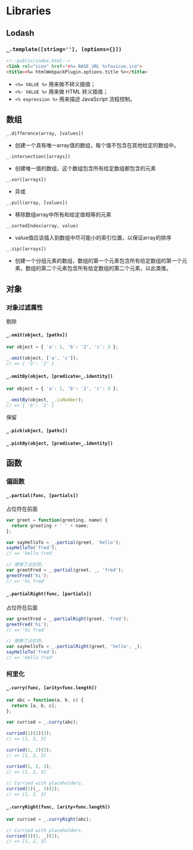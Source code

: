 # Libraries

## Lodash

### `_.template([string=''], [options={}])`

```html
<!--public/index.html-->
<link rel="icon" href="<%= BASE_URL %>favicon.ico">
<title><%= htmlWebpackPlugin.options.title %></title>
```

- `<%= VALUE %>` 用来做不转义插值；
- `<%- VALUE %>` 用来做 HTML 转义插值；
- `<% expression %>` 用来描述 JavaScript 流程控制。

## 数组

`_.difference(array, [values])`	

- 创建一个具有唯一array值的数组，每个值不包含在其他给定的数组中。

`_.intersection([arrays])`

- 创建唯一值的数组，这个数组包含所有给定数组都包含的元素

`_.xor([arrays])`

- 异或

`_.pull(array, [values])` 

- 移除数组array中所有和给定值相等的元素

`_.sortedIndex(array, value)`

- value值应该插入到数组中尽可能小的索引位置，以保证array的排序

`_.zip([arrays])`

- 创建一个分组元素的数组，数组的第一个元素包含所有给定数组的第一个元素，数组的第二个元素包含所有给定数组的第二个元素，以此类推。

## 对象

### 对象过滤属性

剔除

#### `_.omit(object, [paths])`

```js
var object = { 'a': 1, 'b': '2', 'c': 3 };
 
_.omit(object, ['a', 'c']);
// => { 'b': '2' }
```

#### `_.omitBy(object, [predicate=_.identity])`

```js
var object = { 'a': 1, 'b': '2', 'c': 3 };
 
_.omitBy(object, _.isNumber);
// => { 'b': '2' }
```

保留

#### `_.pick(object, [paths])`

#### `_.pickBy(object, [predicate=_.identity])`



## 函数

### 偏函数

#### `_.partial(func, [partials])`

占位符在前面

```js
var greet = function(greeting, name) {
  return greeting + ' ' + name;
};
 
var sayHelloTo = _.partial(greet, 'hello');
sayHelloTo('fred');
// => 'hello fred'
 
// 使用了占位符。
var greetFred = _.partial(greet, _, 'fred');
greetFred('hi');
// => 'hi fred'
```

#### `_.partialRight(func, [partials])`

占位符在后面

```js
var greetFred = _.partialRight(greet, 'fred');
greetFred('hi');
// => 'hi fred'
 
// 使用了占位符。
var sayHelloTo = _.partialRight(greet, 'hello', _);
sayHelloTo('fred');
// => 'hello fred'
```

### 柯里化

#### `_.curry(func, [arity=func.length])`

```js
var abc = function(a, b, c) {
  return [a, b, c];
};
 
var curried = _.curry(abc);
 
curried(1)(2)(3);
// => [1, 2, 3]
 
curried(1, 2)(3);
// => [1, 2, 3]
 
curried(1, 2, 3);
// => [1, 2, 3]
 
// Curried with placeholders.
curried(1)(_, 3)(2);
// => [1, 2, 3]
```

#### `_.curryRight(func, [arity=func.length])`

```js
var curried = _.curryRight(abc);
 
// Curried with placeholders.
curried(3)(1, _)(2);
// => [1, 2, 3]
```

